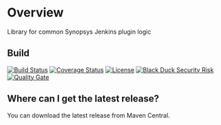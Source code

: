 # Overview
Library for common Synopsys Jenkins plugin logic

## Build ##

[![Build Status](https://travis-ci.org/synopsys-sig/jenkins-common.svg?branch=master)](https://travis-ci.org/synopsys-sig/jenkins-common)
[![Coverage Status](https://coveralls.io/repos/github/synopsys-sig/jenkins-common/badge.svg?branch=master)](https://coveralls.io/github/synopsys-sig/jenkins-common?branch=master)
[![License](https://img.shields.io/badge/License-Apache%202.0-blue.svg)](https://opensource.org/licenses/Apache-2.0) 
[![Black Duck Security Risk](https://copilot.blackducksoftware.com/github/repos/synopsys-sig/jenkins-common/branches/master/badge-risk.svg)](https://copilot.blackducksoftware.com/github/repos/synopsys-sig/jenkins-common/branches/master)
[![Quality Gate](https://sonarcloud.io/api/project_badges/measure?project=com.blackduck.integration%3Ajenkins-common&metric=alert_status)](https://sonarcloud.io/dashboard?id=com.blackduck.integration%3Ajenkins-common)

## Where can I get the latest release? ##
You can download the latest release from Maven Central.
